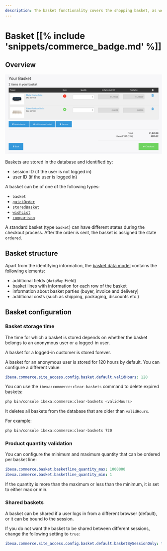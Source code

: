 ```yaml
---
description: The basket functionality covers the shopping basket, as well as wishlist and stored, named baskets.
---
```


# Basket [[% include 'snippets/commerce_badge.md' %]]

## Overview

![](../img/basket_1.png)

Baskets are stored in the database and identified by: 

- session ID (if the user is not logged in)
- user ID (if the user is logged in)

A basket can be of one of the following types:

- `basket`
- [`quickOrder`](../quick_order/quick_order.md)
- [`storedBasket`](wishlist_and_stored_baskets.md)
- [`wishList`](wishlist_and_stored_baskets.md)
- [`comparison`](../product_comparison/product_comparison.md)

A standard basket (type `basket`) can have different states during the checkout process. After the order is sent, the basket is assigned the state `ordered`.

## Basket structure

Apart from the identifying information, the [basket data model](basket_api/basket_data_model.md) contains the following elements:

- additional fields (`dataMap` Field)
- basket lines with information for each row of the basket
- information about basket parties (buyer, invoice and delivery)
- additional costs (such as shipping, packaging, discounts etc.)

## Basket configuration 

### Basket storage time

The time for which a basket is stored depends on whether the basket belongs to an anonymous user or a logged-in user.

A basket for a logged-in customer is stored forever.

A basket for an anonymous user is stored for 120 hours by default.
You can configure a different value:

``` yaml
ibexa.commerce.site_access.config.basket.default.validHours: 120
```

You can use the `ibexa:commerce:clear-baskets` command to delete expired baskets:

``` bash
php bin/console ibexa:commerce:clear-baskets <validHours>
```

It deletes all baskets from the database that are older than `validHours`.

For example:

``` bash
php bin/console ibexa:commerce:clear-baskets 720
```

### Product quantity validation

You can configure the minimum and maximum quantity that can be ordered per basket line:

``` yaml
ibexa.commerce.basket.basketline_quantity_max: 1000000
ibexa.commerce.basket.basketline_quantity_min: 1
```

If the quantity is more than the maximum or less than the minimum, it is set to either max or min.

### Shared baskets

A basket can be shared if a user logs in from a different browser (default), or it can be bound to the session.

If you do not want the basket to be shared between different sessions, change the following setting to `true`:

``` yaml
ibexa.commerce.site_access.config.basket.default.basketBySessionOnly: true
```